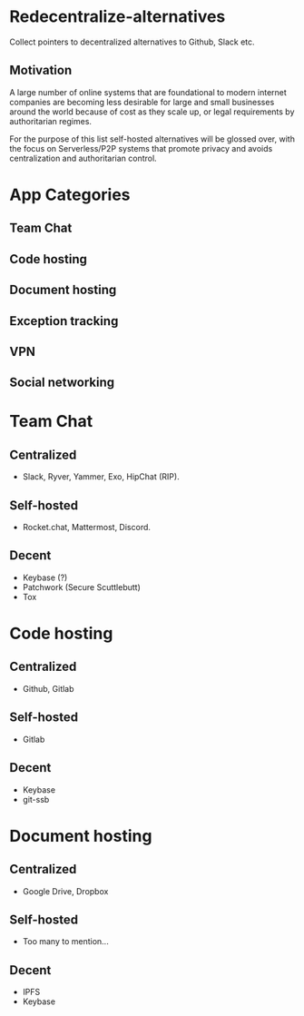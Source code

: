 # Redecentralize-alternatives
Collect pointers to decentralized alternatives to Github, Slack etc.

## Motivation
A large number of online systems that are foundational to modern internet companies are becoming less desirable for large and small businesses around the world because of cost as they scale up, or legal requirements by authoritarian regimes.

For the purpose of this list self-hosted alternatives will be glossed over, with the focus on Serverless/P2P systems that promote privacy and avoids centralization and authoritarian control.

# App Categories
## Team Chat
## Code hosting
## Document hosting
## Exception tracking
## VPN
## Social networking

# Team Chat
## Centralized
 * Slack, Ryver, Yammer, Exo, HipChat (RIP).
## Self-hosted
 * Rocket.chat, Mattermost, Discord.
## Decent
 * Keybase (?) 
 * Patchwork (Secure Scuttlebutt)
 * Tox

# Code hosting
## Centralized
 * Github, Gitlab
## Self-hosted
 * Gitlab
## Decent
 * Keybase
 * git-ssb

# Document hosting
## Centralized
 * Google Drive, Dropbox
## Self-hosted
 * Too many to mention...
## Decent
 * IPFS
 * Keybase
 
